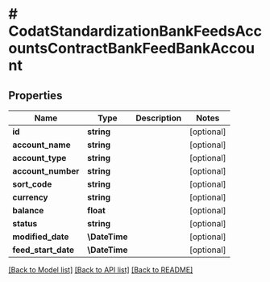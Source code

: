 # # CodatStandardizationBankFeedsAccountsContractBankFeedBankAccount

## Properties

Name | Type | Description | Notes
------------ | ------------- | ------------- | -------------
**id** | **string** |  | [optional]
**account_name** | **string** |  | [optional]
**account_type** | **string** |  | [optional]
**account_number** | **string** |  | [optional]
**sort_code** | **string** |  | [optional]
**currency** | **string** |  | [optional]
**balance** | **float** |  | [optional]
**status** | **string** |  | [optional]
**modified_date** | **\DateTime** |  | [optional]
**feed_start_date** | **\DateTime** |  | [optional]

[[Back to Model list]](../../README.md#models) [[Back to API list]](../../README.md#endpoints) [[Back to README]](../../README.md)
